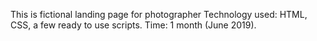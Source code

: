 This is fictional landing page for photographer
Technology used: HTML, CSS, a few ready to use scripts.
Time: 1 month (June 2019).

